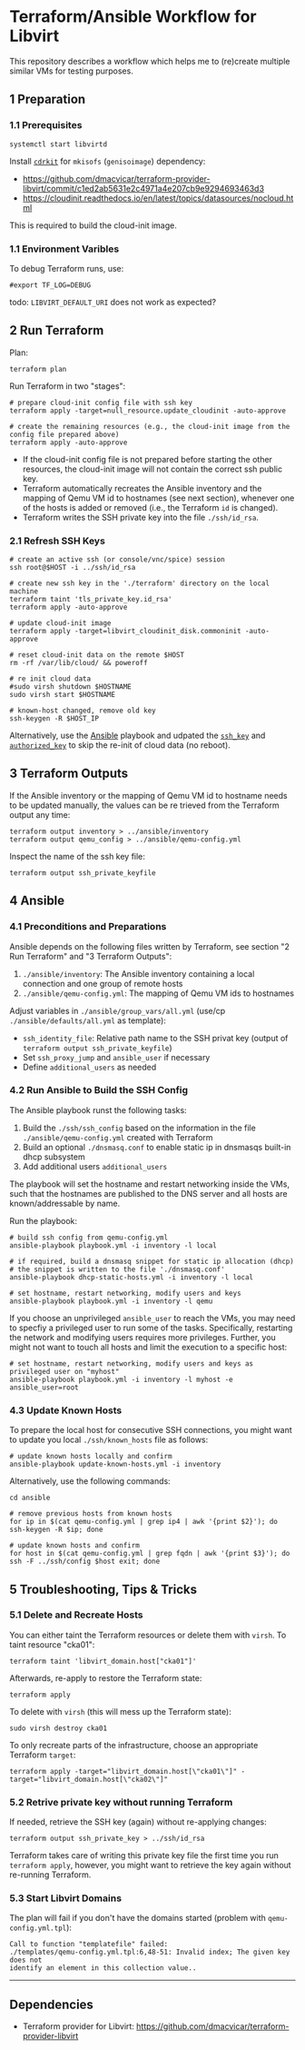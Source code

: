# Terraform/Ansible Workflow for Libvirt

This repository describes a workflow which helps me to (re)create multiple similar VMs for testing purposes.

## 1 Preparation

### 1.1 Prerequisites
```
systemctl start libvirtd
```

Install [`cdrkit`](https://en.wikipedia.org/wiki/Cdrkit) for `mkisofs` (`genisoimage`) dependency:
* https://github.com/dmacvicar/terraform-provider-libvirt/commit/c1ed2ab5631e2c4971a4e207cb9e9294693463d3
* https://cloudinit.readthedocs.io/en/latest/topics/datasources/nocloud.html

This is required to build the cloud-init image.

### 1.1 Environment Varibles
To debug Terraform runs, use:
```
#export TF_LOG=DEBUG
```

todo: `LIBVIRT_DEFAULT_URI` does not work as expected?

## 2 Run Terraform

Plan:
```
terraform plan
```

Run Terraform in two "stages":
```
# prepare cloud-init config file with ssh key
terraform apply -target=null_resource.update_cloudinit -auto-approve

# create the remaining resources (e.g., the cloud-init image from the config file prepared above)
terraform apply -auto-approve
```

* If the cloud-init config file is not prepared before starting the other resources, the cloud-init image will not contain the correct ssh public key.
* Terraform automatically recreates the Ansible inventory and the mapping of Qemu VM id to hostnames (see next section), whenever one of the hosts is added or removed (i.e., the Terraform `id` is changed).
* Terraform writes the SSH private key into the file `./ssh/id_rsa`.

### 2.1 Refresh SSH Keys
```
# create an active ssh (or console/vnc/spice) session
ssh root@$HOST -i ../ssh/id_rsa

# create new ssh key in the './terraform' directory on the local machine
terraform taint 'tls_private_key.id_rsa'
terraform apply -auto-approve

# update cloud-init image
terraform apply -target=libvirt_cloudinit_disk.commoninit -auto-approve

# reset cloud-init data on the remote $HOST
rm -rf /var/lib/cloud/ && poweroff

# re init cloud data
#sudo virsh shutdown $HOSTNAME
sudo virsh start $HOSTNAME

# known-host changed, remove old key
ssh-keygen -R $HOST_IP
```

Alternatively, use the [Ansible](#4-ansible) playbook and udpated the [`ssh_key`](./ansible/defaults/all.yml) and [`authorized_key`](./ansible/defaults/all.yml) to skip the re-init of cloud data (no reboot).

## 3 Terraform Outputs

If the Ansible inventory or the mapping of Qemu VM id to hostname needs to be updated manually, the values can be re
trieved from the Terraform output any time:
```
terraform output inventory > ../ansible/inventory
terraform output qemu_config > ../ansible/qemu-config.yml
```

Inspect the name of the ssh key file:
```
terraform output ssh_private_keyfile
```

## 4 Ansible

### 4.1 Preconditions and Preparations
Ansible depends on the following files written by Terraform, see section "2 Run Terraform" and "3 Terraform Outputs":
1. `./ansible/inventory`: The Ansible inventory containing a local connection and one group of remote hosts
2. `./ansible/qemu-config.yml`: The mapping of Qemu VM ids to hostnames

Adjust variables in `./ansible/group_vars/all.yml` (use/cp `./ansible/defaults/all.yml` as template):
* `ssh_identity_file`: Relative path name to the SSH privat key (output of `terraform output ssh_private_keyfile`)
* Set `ssh_proxy_jump` and `ansible_user` if necessary
* Define `additional_users` as needed

### 4.2 Run Ansible to Build the SSH Config

The Ansible playbook runst the following tasks:
1. Build the `./ssh/ssh_config` based on the information in the file `./ansible/qemu-config.yml` created with Terraform
2. Build an optional `./dnsmasq.conf` to enable static ip in dnsmasqs built-in dhcp subsystem
3. Add additional users `additional_users`

The playbook will set the hostname and restart networking inside the VMs, such that the hostnames are published to the DNS server and all hosts are known/addressable by name.

Run the playbook:
```
# build ssh config from qemu-config.yml
ansible-playbook playbook.yml -i inventory -l local

# if required, build a dnsmasq snippet for static ip allocation (dhcp)
# the snippet is written to the file './dnsmasq.conf'
ansible-playbook dhcp-static-hosts.yml -i inventory -l local

# set hostname, restart networking, modify users and keys
ansible-playbook playbook.yml -i inventory -l qemu
```

If you choose an unprivileged `ansible_user` to reach the VMs, you may need to specfiy a privileged user to run some of the tasks. Specifically, restarting the network and modifying users requires more privileges. Further, you might not want to touch all hosts and limit the execution to a specific host:
```
# set hostname, restart networking, modify users and keys as privileged user on "myhost"
ansible-playbook playbook.yml -i inventory -l myhost -e ansible_user=root
```

### 4.3 Update Known Hosts

To prepare the local host for consecutive SSH connections, you might want to update you local `./ssh/known_hosts` file as follows:
```
# update known hosts locally and confirm
ansible-playbook update-known-hosts.yml -i inventory
```

Alternatively, use the following commands:
```
cd ansible

# remove previous hosts from known hosts
for ip in $(cat qemu-config.yml | grep ip4 | awk '{print $2}'); do ssh-keygen -R $ip; done

# update known hosts and confirm
for host in $(cat qemu-config.yml | grep fqdn | awk '{print $3}'); do ssh -F ../ssh/config $host exit; done
```

## 5 Troubleshooting, Tips & Tricks

### 5.1 Delete and Recreate Hosts
You can either taint the Terraform resources or delete them with `virsh`. To taint resource "cka01":
```
terraform taint 'libvirt_domain.host["cka01"]'
```

Afterwards, re-apply to restore the Terraform state:
```
terraform apply
```

To delete with `virsh` (this will mess up the Terraform state):
```
sudo virsh destroy cka01
```

To only recreate parts of the infrastructure, choose an appropriate Terraform `target`:
```
terraform apply -target="libvirt_domain.host[\"cka01\"]" -target="libvirt_domain.host[\"cka02\"]"
```


### 5.2 Retrive private key without running Terraform
If needed, retrieve the SSH key (again) without re-applying changes:
```
terraform output ssh_private_key > ../ssh/id_rsa
```

Terraform takes care of writing this private key file the first time you run `terraform apply`, however, you might want to retrieve the key again without re-running Terraform.

### 5.3 Start Libvirt Domains
The plan will fail if you don't have the domains started (problem with `qemu-config.yml.tpl`):
```
Call to function "templatefile" failed:
./templates/qemu-config.yml.tpl:6,48-51: Invalid index; The given key does not
identify an element in this collection value..
```

---
## Dependencies
* Terraform provider for Libvirt: https://github.com/dmacvicar/terraform-provider-libvirt